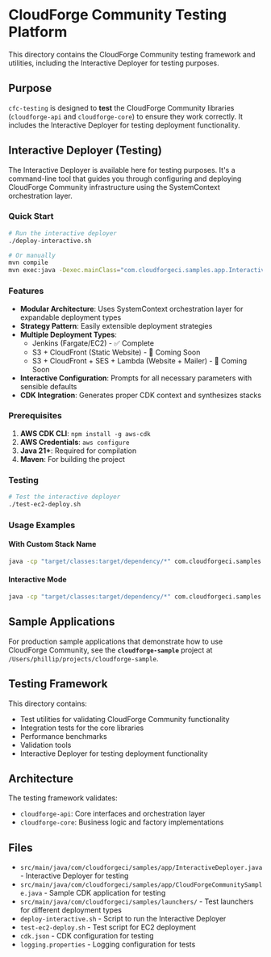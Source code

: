 # CloudForge Community Testing Platform

This directory contains the CloudForge Community testing framework and utilities, including the Interactive Deployer for testing purposes.

## Purpose

`cfc-testing` is designed to **test** the CloudForge Community libraries (`cloudforge-api` and `cloudforge-core`) to ensure they work correctly. It includes the Interactive Deployer for testing deployment functionality.

## Interactive Deployer (Testing)

The Interactive Deployer is available here for testing purposes. It's a command-line tool that guides you through configuring and deploying CloudForge Community infrastructure using the SystemContext orchestration layer.

### Quick Start

```bash
# Run the interactive deployer
./deploy-interactive.sh

# Or manually
mvn compile
mvn exec:java -Dexec.mainClass="com.cloudforgeci.samples.app.InteractiveDeployer"
```

### Features

- **Modular Architecture**: Uses SystemContext orchestration layer for expandable deployment types
- **Strategy Pattern**: Easily extensible deployment strategies
- **Multiple Deployment Types**: 
  - Jenkins (Fargate/EC2) - ✅ Complete
  - S3 + CloudFront (Static Website) - 🚧 Coming Soon
  - S3 + CloudFront + SES + Lambda (Website + Mailer) - 🚧 Coming Soon
- **Interactive Configuration**: Prompts for all necessary parameters with sensible defaults
- **CDK Integration**: Generates proper CDK context and synthesizes stacks

### Prerequisites

1. **AWS CDK CLI**: `npm install -g aws-cdk`
2. **AWS Credentials**: `aws configure`
3. **Java 21+**: Required for compilation
4. **Maven**: For building the project

### Testing

```bash
# Test the interactive deployer
./test-ec2-deploy.sh
```

### Usage Examples

#### With Custom Stack Name
```bash
java -cp "target/classes:target/dependency/*" com.cloudforgeci.samples.app.InteractiveDeployer my-jenkins-ec2
```

#### Interactive Mode
```bash
java -cp "target/classes:target/dependency/*" com.cloudforgeci.samples.app.InteractiveDeployer
```

## Sample Applications

For production sample applications that demonstrate how to use CloudForge Community, see the **`cloudforge-sample`** project at `/Users/phillip/projects/cloudforge-sample`.

## Testing Framework

This directory contains:
- Test utilities for validating CloudForge Community functionality
- Integration tests for the core libraries
- Performance benchmarks
- Validation tools
- Interactive Deployer for testing deployment functionality

## Architecture

The testing framework validates:
- `cloudforge-api`: Core interfaces and orchestration layer
- `cloudforge-core`: Business logic and factory implementations

## Files

- `src/main/java/com/cloudforgeci/samples/app/InteractiveDeployer.java` - Interactive Deployer for testing
- `src/main/java/com/cloudforgeci/samples/app/CloudForgeCommunitySample.java` - Sample CDK application for testing
- `src/main/java/com/cloudforgeci/samples/launchers/` - Test launchers for different deployment types
- `deploy-interactive.sh` - Script to run the Interactive Deployer
- `test-ec2-deploy.sh` - Test script for EC2 deployment
- `cdk.json` - CDK configuration for testing
- `logging.properties` - Logging configuration for tests
